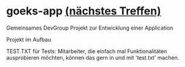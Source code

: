 <!-- .md steht für die Auszeichnungssprache MARKDOWN siehe: https://de.wikipedia.org/wiki/Markdown -->
# goeks-app <!-- Beispiel für inline comment --> [(nächstes Treffen)][ref-naechstes-treffen] 
Gemeinsames DevGroup Projekt zur Entwicklung einer Application

Projekt im Aufbau

TEST.TXT für Tests: Mitarbeiter, die einfach mal Funktionalitäten ausprobieren möchten, können das gern in und mit 'test.txt' machen.

[ref-naechstes-treffen]: https://www.xn--devgroupgks-zfb.de
